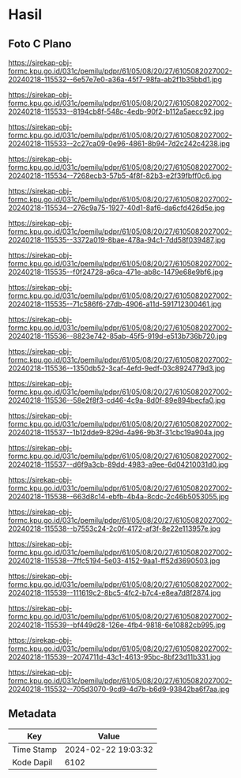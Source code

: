 # Hasil

## Foto C Plano

https://sirekap-obj-formc.kpu.go.id/031c/pemilu/pdpr/61/05/08/20/27/6105082027002-20240218-115532--6e57e7e0-a36a-45f7-98fa-ab2f1b35bbd1.jpg

https://sirekap-obj-formc.kpu.go.id/031c/pemilu/pdpr/61/05/08/20/27/6105082027002-20240218-115533--8194cb8f-548c-4edb-90f2-b112a5aecc92.jpg

https://sirekap-obj-formc.kpu.go.id/031c/pemilu/pdpr/61/05/08/20/27/6105082027002-20240218-115533--2c27ca09-0e96-4861-8b94-7d2c242c4238.jpg

https://sirekap-obj-formc.kpu.go.id/031c/pemilu/pdpr/61/05/08/20/27/6105082027002-20240218-115534--7268ecb3-57b5-4f8f-82b3-e2f39fbff0c6.jpg

https://sirekap-obj-formc.kpu.go.id/031c/pemilu/pdpr/61/05/08/20/27/6105082027002-20240218-115534--276c9a75-1927-40d1-8af6-da6cfd426d5e.jpg

https://sirekap-obj-formc.kpu.go.id/031c/pemilu/pdpr/61/05/08/20/27/6105082027002-20240218-115535--3372a019-8bae-478a-94c1-7dd58f039487.jpg

https://sirekap-obj-formc.kpu.go.id/031c/pemilu/pdpr/61/05/08/20/27/6105082027002-20240218-115535--f0f24728-a6ca-471e-ab8c-1479e68e9bf6.jpg

https://sirekap-obj-formc.kpu.go.id/031c/pemilu/pdpr/61/05/08/20/27/6105082027002-20240218-115535--71c586f6-27db-4906-a11d-591712300461.jpg

https://sirekap-obj-formc.kpu.go.id/031c/pemilu/pdpr/61/05/08/20/27/6105082027002-20240218-115536--8823e742-85ab-45f5-919d-e513b736b720.jpg

https://sirekap-obj-formc.kpu.go.id/031c/pemilu/pdpr/61/05/08/20/27/6105082027002-20240218-115536--1350db52-3caf-4efd-9edf-03c8924779d3.jpg

https://sirekap-obj-formc.kpu.go.id/031c/pemilu/pdpr/61/05/08/20/27/6105082027002-20240218-115536--58e2f8f3-cd46-4c9a-8d0f-89e894becfa0.jpg

https://sirekap-obj-formc.kpu.go.id/031c/pemilu/pdpr/61/05/08/20/27/6105082027002-20240218-115537--1b12dde9-829d-4a96-9b3f-31cbc19a904a.jpg

https://sirekap-obj-formc.kpu.go.id/031c/pemilu/pdpr/61/05/08/20/27/6105082027002-20240218-115537--d6f9a3cb-89dd-4983-a9ee-6d04210031d0.jpg

https://sirekap-obj-formc.kpu.go.id/031c/pemilu/pdpr/61/05/08/20/27/6105082027002-20240218-115538--663d8c14-ebfb-4b4a-8cdc-2c46b5053055.jpg

https://sirekap-obj-formc.kpu.go.id/031c/pemilu/pdpr/61/05/08/20/27/6105082027002-20240218-115538--b7553c24-2c0f-4172-af3f-8e22e113957e.jpg

https://sirekap-obj-formc.kpu.go.id/031c/pemilu/pdpr/61/05/08/20/27/6105082027002-20240218-115538--7ffc5194-5e03-4152-9aa1-ff52d3690503.jpg

https://sirekap-obj-formc.kpu.go.id/031c/pemilu/pdpr/61/05/08/20/27/6105082027002-20240218-115539--111619c2-8bc5-4fc2-b7c4-e8ea7d8f2874.jpg

https://sirekap-obj-formc.kpu.go.id/031c/pemilu/pdpr/61/05/08/20/27/6105082027002-20240218-115539--bf449d28-126e-4fb4-9818-6e10882cb995.jpg

https://sirekap-obj-formc.kpu.go.id/031c/pemilu/pdpr/61/05/08/20/27/6105082027002-20240218-115539--2074711d-43c1-4613-95bc-8bf23d11b331.jpg

https://sirekap-obj-formc.kpu.go.id/031c/pemilu/pdpr/61/05/08/20/27/6105082027002-20240218-115532--705d3070-9cd9-4d7b-b6d9-93842ba6f7aa.jpg


## Metadata

| Key        | Value               |
| ---------- | ------------------- |
| Time Stamp | 2024-02-22 19:03:32 |
| Kode Dapil | 6102                |



